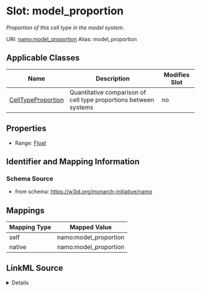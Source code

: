 

# Slot: model_proportion 


_Proportion of this cell type in the model system._





URI: [namo:model_proportion](https://w3id.org/monarch-initiative/namo/model_proportion)
Alias: model_proportion

<!-- no inheritance hierarchy -->





## Applicable Classes

| Name | Description | Modifies Slot |
| --- | --- | --- |
| [CellTypeProportion](CellTypeProportion.md) | Quantitative comparison of cell type proportions between systems |  no  |






## Properties

* Range: [Float](Float.md)




## Identifier and Mapping Information






### Schema Source


* from schema: https://w3id.org/monarch-initiative/namo




## Mappings

| Mapping Type | Mapped Value |
| ---  | ---  |
| self | namo:model_proportion |
| native | namo:model_proportion |




## LinkML Source

<details>
```yaml
name: model_proportion
description: Proportion of this cell type in the model system.
from_schema: https://w3id.org/monarch-initiative/namo
rank: 1000
alias: model_proportion
owner: CellTypeProportion
domain_of:
- CellTypeProportion
range: float

```
</details>